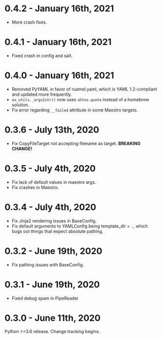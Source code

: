 # 0.4.2 - January 16th, 2021

* More crash fixes.

# 0.4.1 - January 16th, 2021

* Fixed crash in config and salt.

# 0.4.0 - January 16th, 2021

* Removed PyYAML in favor of ruamel.yaml, which is YAML 1.2-compliant and updated more frequently.
* `os_utils._args2str()` now uses `shlex.quote` instead of a homebrew solution.
* Fix error regarding `__failed` attribute in some Maestro targets.

# 0.3.6 - July 13th, 2020

* Fix CopyFileTarget not accepting filename as target. **BREAKING CHANGE!**

# 0.3.5 - July 4th, 2020

* Fix lack of default values in maestro args.
* Fix crashes in Maestro.

# 0.3.4 - July 4th, 2020

* Fix Jinja2 rendering issues in BaseConfig.
* Fix default arguments to YAMLConfig being template_dir = `.`, which bugs out things that expect absolute pathing.

# 0.3.2 - June 19th, 2020

* Fix pathing issues with BaseConfig.

# 0.3.1 - June 19th, 2020

* Fixed debug spam in PipeReader

# 0.3.0 - June 11th, 2020

Python >=3.6 release. Change tracking begins.
